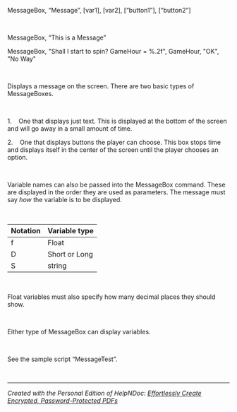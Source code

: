 # 

&nbsp;

MessageBox, “Message”, \[var1\], \[var2\], \[“button1”\], \[“button2”\]

&nbsp;

MessageBox, “This is a Message”

MessageBox, "Shall I start to spin? GameHour = %.2f", GameHour, "OK", "No Way"

&nbsp;

Displays a message on the screen. There are two basic types of MessageBoxes.&nbsp;

&nbsp;

&#49;.&nbsp; &nbsp; One that displays just text. This is displayed at the bottom of the screen and will go away in a small amount of time.

&#50;.&nbsp; &nbsp; One that displays buttons the player can choose. This box stops time and displays itself in the center of the screen until the player chooses an option.

&nbsp;

Variable names can also be passed into the MessageBox command. These are displayed in the order they are used as parameters. The message must say *how* the variable is to be displayed.

&nbsp;

| **Notation** | **Variable type** |
| --- | --- |
| f | Float |
| D | Short or Long |
| S | string |


&nbsp;

Float variables must also specify how many decimal places they should show.

&nbsp;

Either type of MessageBox can display variables.

&nbsp;

See the sample script “MessageTest”.

&nbsp;


***
_Created with the Personal Edition of HelpNDoc: [Effortlessly Create Encrypted, Password-Protected PDFs](<https://www.helpndoc.com/step-by-step-guides/how-to-generate-an-encrypted-password-protected-pdf-document/>)_
